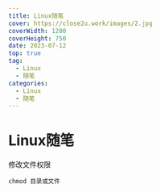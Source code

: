 ```yaml
---
title: Linux随笔
cover: https://close2u.work/images/2.jpg
coverWidth: 1200
coverHeight: 750
date: 2023-07-12
top: true
tag:
  -	Linux
  - 随笔
categories: 
  - Linux
  - 随笔
---
```




# Linux随笔

修改文件权限

```shell
chmod 目录或文件
```